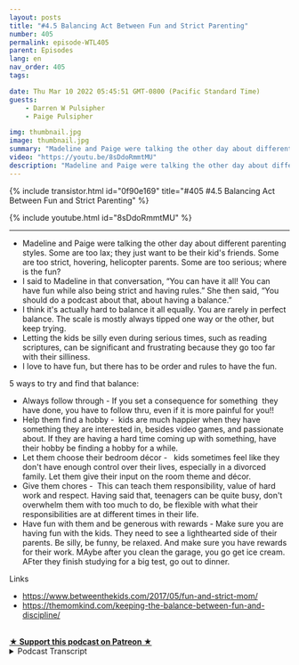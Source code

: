 ```yaml
---
layout: posts
title: "#4.5 Balancing Act Between Fun and Strict Parenting"
number: 405
permalink: episode-WTL405
parent: Episodes
lang: en
nav_order: 405
tags:

date: Thu Mar 10 2022 05:45:51 GMT-0800 (Pacific Standard Time)
guests:
    - Darren W Pulsipher
    - Paige Pulsipher

img: thumbnail.jpg
image: thumbnail.jpg
summary: "Madeline and Paige were talking the other day about different parenting styles. Some are too lax; they just want to be their kid's friends. Some are too strict, hovering, helicopter parents. Some are too serious; where is the fun? "
video: "https://youtu.be/8sDdoRmmtMU"
description: "Madeline and Paige were talking the other day about different parenting styles. Some are too lax; they just want to be their kid's friends. Some are too strict, hovering, helicopter parents. Some are too serious; where is the fun? "
---
```


<div>
{% include transistor.html id="0f90e169" title="#405 #4.5 Balancing Act Between Fun and Strict Parenting" %}

{% include youtube.html id="8sDdoRmmtMU" %}
</div>

---

<html><head></head><body><ul><li>Madeline and Paige were talking the other day about different parenting styles. Some are too lax; they just want to be their kid's friends. Some are too strict, hovering, helicopter parents. Some are too serious; where is the fun?&nbsp;</li><li>I said to Madeline in that conversation, “You can have it all! You can have fun while also being strict and having rules.” She then said, “You should do a podcast about that, about having a balance.”&nbsp;</li><li>I think it's actually hard to balance it all equally. You are rarely in perfect balance. The scale is mostly always tipped one way or the other, but keep trying.</li><li>Letting the kids be silly even during serious times, such as reading scriptures, can be significant and frustrating because they go too far with their silliness.</li><li>I love to have fun, but there has to be order and rules to have the fun.</li></ul><div>5 ways to try and find that balance:</div><ul><li>Always follow through - If you set a consequence for something&nbsp; they have done, you have to follow thru, even if it is more painful for you!!</li><li>Help them find a hobby -&nbsp; kids are much happier when they have something they are interested in, besides video games, and passionate about. If they are having a hard time coming up with something, have their hobby be finding a hobby for a while.</li><li>Let them choose their bedroom décor - &nbsp; kids sometimes feel like they don't have enough control over their lives, especially in a divorced family. Let them give their input on the room theme and décor.</li><li>Give them chores -&nbsp; This can teach them responsibility, value of hard work and respect. Having said that, teenagers can be quite busy, don't overwhelm them with too much to do, be flexible with what their responsibilities are at different times in their life.</li><li>Have fun with them and be generous with rewards - Make sure you are having fun with the kids. They need to see a lighthearted side of their parents. Be silly, be funny, be relaxed. And make sure you have rewards for their work. MAybe after you clean the garage, you go get ice cream. AFter they finish studying for a big test, go out to dinner. &nbsp;</li></ul><div>Links</div><ul><li><a href="https://www.betweenthekids.com/2017/05/fun-and-strict-mom/">https://www.betweenthekids.com/2017/05/fun-and-strict-mom/</a></li><li><a href="https://themomkind.com/keeping-the-balance-between-fun-and-discipline/
">https://themomkind.com/keeping-the-balance-between-fun-and-discipline/</a></li></ul><div><br></div>
<strong>
  <a href="https://www.patreon.com/wheresthelemonade" target="_donate" rel="payment" title="★ Support this podcast on Patreon ★">★ Support this podcast on Patreon ★</a>
</strong></body></html>

<details>
<summary> Podcast Transcript </summary>

<p></p>

</details>

